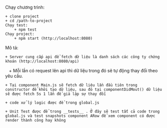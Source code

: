 Chạy chương trình:

    + clone project
    + cd /path-to-project
    Chạy test: 
        + npm test
    Chạy project:
        + npm start (http://localhost:8080)
Mô tả: 

    + Server cung cấp api để fetch dữ liệu là danh sách các công ty chứng khoán (http://localhost:8080/api)
    
    + Mỗi lần có request lên api thì dữ liệu trong đó sẽ tự động thay đổi theo yêu cầu.
    
    + Tại component Main.js sẽ fetch dữ liệu lần đầu tiên trong constructor để khởi tạo dữ liệu, sau đó tại componentDidMout() dữ liệu sẽ được fetch 5s 1 lần để giả lập sự thay đổi 
    
    + code xử lý logic được để trong global.js
    
    + Unit Test được để trong __tests__ . Ở đây sẽ test tất cả code trong global.js và test snapshots component ARow để xem component có được render thành công hay không
    
